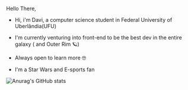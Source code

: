 Hello There,

- Hi, i'm Davi, a computer science student in Federal University of Uberlãndia(UFU)
- I'm currently venturing into front-end to be the best dev in the entire galaxy ( and Outer Rim 🪐)

- Always open to learn more 🤓

- I'm a Star Wars and E-sports fan

![Anurag's GitHub stats](https://github-readme-stats.vercel.app/api?username=DaviLacerda&count_private=true)

